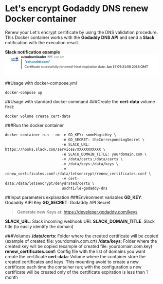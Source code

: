 # Let's encrypt Godaddy DNS renew Docker container
Renew your Let's encrypt certificate by using the DNS validation procedure.
This Docker container works with the **Godaddy DNS API** and send a **Slack** notification with the execution result.

**Slack notification example**
![Slack Notification Example](./Slack_notification.png)

##Usage with docker-compose.yml
```
docker-compose up
```


##Usage with standard docker command
###Create the **cert-data** volume first:
```
docker volume create cert-data
```

###Run the docker container
```
docker container run --rm -e GD_KEY: someMagicKey \
					 	  -e GD_SECRET: theCorrespondingSecret \
						  -e SLACK_URL: https://hooks.slack.com/services/XXXXXXXXXXX \
						  -e SLACK_DOMAIN_TITLE: yourdomain.com \
						  -v /data/certs:/data/certs \
						  -v /data/keys:/data/keys \
						  -v renew_certificates.conf:/data/letsencrypt/renew_certificates.conf \
						  -v cert-data:/data/letsencrypt/dehydrated/certs \
						  uschti/le-godaddy-dns
```
						  
##Input parameters explanation
###Environment variables
**GD_KEY**:					Godaddy AIPI Key
**GD_SECRET**:				Godaddy API Secret
> Generate new Keys at: https://developer.godaddy.com/keys

**SLACK_URL**:				Slack incoming webhook URL
**SLACK_DOMAIN_TITLE**:		Slack title (to easily identify the domain)

###Volumes
**/data/certs**:				Folder where the created certificate will be copied (example of created file: yourdomain.com.crt)
**/data/keys**:					Folder where the created key will be copied (example of created file: yourdomain.com.key)
**renew_certificates.conf**: 	Config file with the list of domains you want create the certificate
**cert-data**:					Volume where the container store the created certificates and keys. This mounting avoid to create a new certificate each time the container run; with the configuration a new certificate will be created only of the certificate expiration is less than 1 month